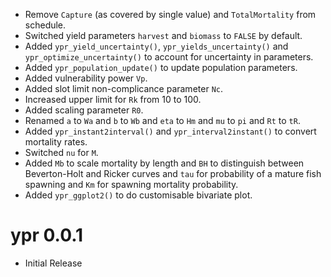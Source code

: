 - Remove `Capture` (as covered by single value) and `TotalMortality` from schedule.
- Switched yield parameters `harvest` and `biomass` to `FALSE` by default.
- Added `ypr_yield_uncertainty()`, `ypr_yields_uncertainty()` and 
`ypr_optimize_uncertainty()` to account for uncertainty in parameters.
- Added `ypr_population_update()` to update population parameters.
- Added vulnerability power `Vp`.
- Added slot limit non-complicance parameter `Nc`.
- Increased upper limit for `Rk` from 10 to 100.
- Added scaling parameter `R0`.
- Renamed `a` to `Wa` and `b` to `Wb` and `eta` to `Hm` and `mu` to `pi` and `Rt` to `tR`.
- Added `ypr_instant2interval()` and `ypr_interval2instant()` to convert mortality rates.
- Switched `nu` for `M`.
- Added `Mb` to scale mortality by length and `BH` to distinguish between Beverton-Holt and Ricker curves and
`tau` for probability of a mature fish spawning and `Km` for spawning mortality probability.
- Added `ypr_ggplot2()` to do customisable bivariate plot.

# ypr 0.0.1

- Initial Release
